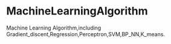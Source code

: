 # MachineLearningAlgorithm
Machine Learning Algorithm,including Gradient_discent,Regression,Perceptron,SVM,BP_NN,K_means.
